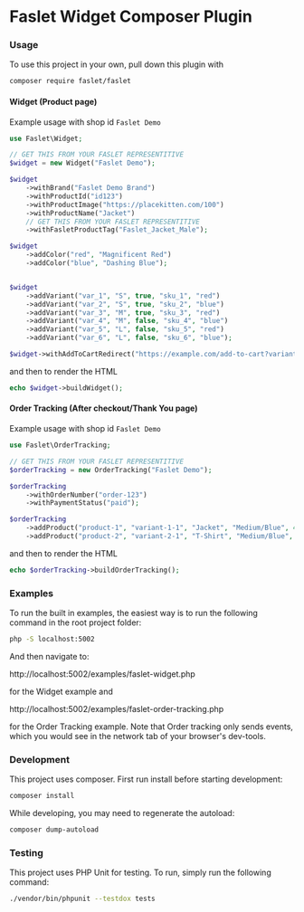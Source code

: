 # Faslet Widget Composer Plugin

### Usage
To use this project in your own, pull down this plugin with 
```bash
composer require faslet/faslet
```

#### Widget (Product page)

Example usage with shop id `Faslet Demo`
```php
use Faslet\Widget;

// GET THIS FROM YOUR FASLET REPRESENTITIVE
$widget = new Widget("Faslet Demo");

$widget
    ->withBrand("Faslet Demo Brand")
    ->withProductId("id123")
    ->withProductImage("https://placekitten.com/100")
    ->withProductName("Jacket")
    // GET THIS FROM YOUR FASLET REPRESENTITIVE
    ->withFasletProductTag("Faslet_Jacket_Male");

$widget
    ->addColor("red", "Magnificent Red")
    ->addColor("blue", "Dashing Blue");


$widget
    ->addVariant("var_1", "S", true, "sku_1", "red")
    ->addVariant("var_2", "S", true, "sku_2", "blue")
    ->addVariant("var_3", "M", true, "sku_3", "red")
    ->addVariant("var_4", "M", false, "sku_4", "blue")
    ->addVariant("var_5", "L", false, "sku_5", "red")
    ->addVariant("var_6", "L", false, "sku_6", "blue");

$widget->withAddToCartRedirect("https://example.com/add-to-cart?variantId=%id%", "%id%");
```
and then to render the HTML
```php
echo $widget->buildWidget();
```

#### Order Tracking (After checkout/Thank You page)
Example usage with shop id `Faslet Demo`
```php
use Faslet\OrderTracking;

// GET THIS FROM YOUR FASLET REPRESENTITIVE
$orderTracking = new OrderTracking("Faslet Demo");

$orderTracking
    ->withOrderNumber("order-123")
    ->withPaymentStatus("paid");

$orderTracking
    ->addProduct("product-1", "variant-1-1", "Jacket", "Medium/Blue", 400, 2, "sku1")
    ->addProduct("product-2", "variant-2-1", "T-Shirt", "Medium/Blue", 100, 1, "sku2");
```

and then to render the HTML
```php
echo $orderTracking->buildOrderTracking();
```

### Examples

To run the built in examples, the easiest way is to run the following command in the root project folder:

```bash
php -S localhost:5002
```

And then navigate to:

http://localhost:5002/examples/faslet-widget.php

for the Widget example and

http://localhost:5002/examples/faslet-order-tracking.php

for the Order Tracking example. Note that Order tracking only sends events, which you would see in the network tab of your browser's dev-tools.


### Development

This project uses composer. First run install before starting development:

```bash
composer install
```

While developing, you may need to regenerate the autoload:
```bash
composer dump-autoload
```

### Testing

This project uses PHP  Unit for testing. To run, simply run the following command:
```bash
./vendor/bin/phpunit --testdox tests
```
